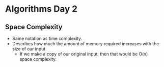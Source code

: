 # Algorithms Day 2

## Space Complexity
- Same notation as time complexity.
- Describes how much the amount of memory required increases with the size of our input.
    - If we make a copy of our original input, then that would be O(n) space complexity.
